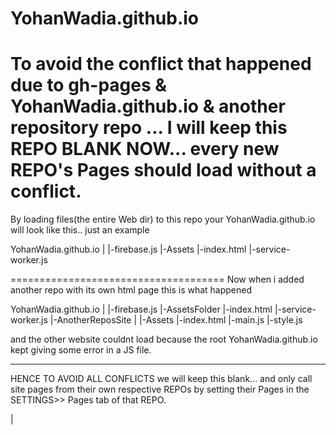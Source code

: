 # YohanWadia.github.io

To avoid the conflict that happened due to gh-pages & YohanWadia.github.io & another repository repo ... I will keep this REPO BLANK
NOW...
every new REPO's Pages should load without a conflict.
============================================================

By loading files(the entire Web dir) to this repo your YohanWadia.github.io will look like this.. just an example

YohanWadia.github.io
|
|-firebase.js
|-Assets
|-index.html
|-service-worker.js

=====================================
Now when i added another repo with its own html page this is what happened

YohanWadia.github.io
|
|-firebase.js
|-AssetsFolder
|-index.html
|-service-worker.js
|-AnotherReposSite
                |
                |-Assets
                |-index.html
                |-main.js
                |-style.js
                
 and the other website couldnt load because the root YohanWadia.github.io kept giving some error in a JS file.
 
 *****************************************************************************************
 
 HENCE TO AVOID ALL CONFLICTS
 we will keep this blank... and only call site pages from their own respective REPOs by setting their Pages in the SETTINGS>> Pages tab of that REPO.
 
 
 
 
|
